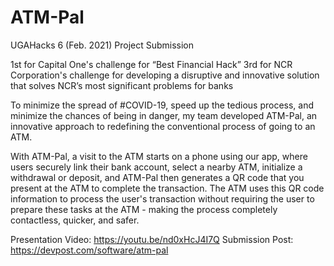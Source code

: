 # ATM-Pal
UGAHacks 6 (Feb. 2021) Project Submission

1st for Capital One's challenge for “Best Financial Hack”
3rd for NCR Corporation's challenge for developing a disruptive and innovative solution that solves NCR’s most significant problems for banks

To minimize the spread of #COVID-19, speed up the tedious process, and minimize the chances of being in danger, my team developed ATM-Pal, an innovative approach to redefining the conventional process of going to an ATM.

With ATM-Pal, a visit to the ATM starts on a phone using our app, where users securely link their bank account, select a nearby ATM, initialize a withdrawal or deposit, and ATM-Pal then generates a QR code that you present at the ATM to complete the transaction. The ATM uses this QR code information to process the user's transaction without requiring the user to prepare these tasks at the ATM - making the process completely contactless, quicker, and safer. 

Presentation Video: https://youtu.be/nd0xHcJ4I7Q
Submission Post: https://devpost.com/software/atm-pal
